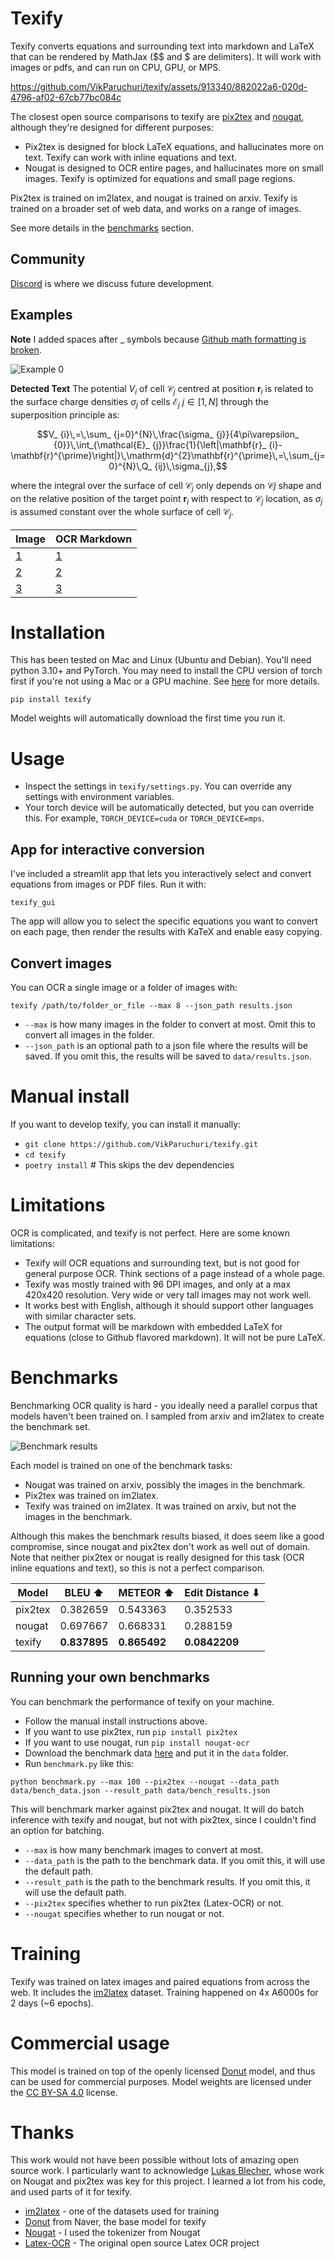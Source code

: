 # Texify

Texify converts equations and surrounding text into markdown and LaTeX that can be rendered by MathJax ($$ and $ are delimiters).  It will work with images or pdfs, and can run on CPU, GPU, or MPS.

https://github.com/VikParuchuri/texify/assets/913340/882022a6-020d-4796-af02-67cb77bc084c

The closest open source comparisons to texify are [pix2tex](https://github.com/lukas-blecher/LaTeX-OCR) and [nougat](https://github.com/facebookresearch/nougat), although they're designed for different purposes:

- Pix2tex is designed for block LaTeX equations, and hallucinates more on text.  Texify can work with inline equations and text.
- Nougat is designed to OCR entire pages, and hallucinates more on small images. Texify is optimized for equations and small page regions.

Pix2tex is trained on im2latex, and nougat is trained on arxiv.  Texify is trained on a broader set of web data, and works on a range of images.

See more details in the [benchmarks](#benchmarks) section.

## Community

[Discord](https://discord.gg//KuZwXNGnfH) is where we discuss future development.

## Examples

**Note** I added spaces after _ symbols because [Github math formatting is broken](https://github.com/github/markup/issues/1575).

![Example 0](data/examples/0.png)

**Detected Text** The potential $V_{i}$ of cell $\mathcal{C}_ {j}$ centred at position $\mathbf{r}_ {i}$ is related to the surface charge densities $\sigma_ {j}$ of cells $\mathcal{E}_ {j}$ $j\in[1,N]$ through the superposition principle as:

$$V_ {i}\,=\,\sum_ {j=0}^{N}\,\frac{\sigma_ {j}}{4\pi\varepsilon_ {0}}\,\int_{\mathcal{E}_ {j}}\frac{1}{\left|\mathbf{r}_ {i}-\mathbf{r}^{\prime}\right|}\,\mathrm{d}^{2}\mathbf{r}^{\prime}\,=\,\sum_{j=0}^{N}\,Q_ {ij}\,\sigma_{j},$$

where the integral over the surface of cell $\mathcal{C}_ {j}$ only depends on $\mathcal{C}{j}$ shape and on the relative position of the target point $\mathbf{r}_ {i}$ with respect to $\mathcal{C}_ {j}$ location, as $\sigma_ {j}$ is assumed constant over the whole surface of cell $\mathcal{C}_ {j}$.

| Image                      | OCR Markdown              |
|----------------------------|---------------------------|
| [1](data/examples/100.png) | [1](data/examples/100.md) |
| [2](data/examples/300.png) | [2](data/examples/300.md) |
| [3](data/examples/400.png) | [3](data/examples/400.md) |

# Installation

This has been tested on Mac and Linux (Ubuntu and Debian).  You'll need python 3.10+ and PyTorch. You may need to install the CPU version of torch first if you're not using a Mac or a GPU machine.  See [here](https://pytorch.org/get-started/locally/) for more details.

`pip install texify`

Model weights will automatically download the first time you run it.

# Usage

- Inspect the settings in `texify/settings.py`.  You can override any settings with environment variables.
- Your torch device will be automatically detected, but you can override this.  For example, `TORCH_DEVICE=cuda` or `TORCH_DEVICE=mps`.

## App for interactive conversion

I've included a streamlit app that lets you interactively select and convert equations from images or PDF files.  Run it with:

```
texify_gui
```

The app will allow you to select the specific equations you want to convert on each page, then render the results with KaTeX and enable easy copying.

## Convert images

You can OCR a single image or a folder of images with:

```
texify /path/to/folder_or_file --max 8 --json_path results.json
```

- `--max` is how many images in the folder to convert at most.  Omit this to convert all images in the folder.
- `--json_path` is an optional path to a json file where the results will be saved.  If you omit this, the results will be saved to `data/results.json`.

# Manual install

If you want to develop texify, you can install it manually:

- `git clone https://github.com/VikParuchuri/texify.git`
- `cd texify`
- `poetry install` # This skips the dev dependencies

# Limitations

OCR is complicated, and texify is not perfect.  Here are some known limitations:

- Texify will OCR equations and surrounding text, but is not good for general purpose OCR.  Think sections of a page instead of a whole page.
- Texify was mostly trained with 96 DPI images, and only at a max 420x420 resolution.  Very wide or very tall images may not work well.
- It works best with English, although it should support other languages with similar character sets.
- The output format will be markdown with embedded LaTeX for equations (close to Github flavored markdown).  It will not be pure LaTeX.

# Benchmarks

Benchmarking OCR quality is hard - you ideally need a parallel corpus that models haven't been trained on.  I sampled from arxiv and im2latex to create the benchmark set.

![Benchmark results](data/images/texify_bench.png)

Each model is trained on one of the benchmark tasks:

- Nougat was trained on arxiv, possibly the images in the benchmark.
- Pix2tex was trained on im2latex.
- Texify was trained on im2latex. It was trained on arxiv, but not the images in the benchmark.

Although this makes the benchmark results biased, it does seem like a good compromise, since nougat and pix2tex don't work as well out of domain.  Note that neither pix2tex or nougat is really designed for this task (OCR inline equations and text), so this is not a perfect comparison.

| Model   | BLEU ⬆       | METEOR ⬆     | Edit Distance ⬇ |
|---------|--------------|--------------|-----------------|
| pix2tex | 0.382659     | 0.543363     | 0.352533        |
| nougat  | 0.697667     | 0.668331     | 0.288159        |
| texify  | **0.837895** | **0.865492** | **0.0842209**   |

## Running your own benchmarks

You can benchmark the performance of texify on your machine.  

- Follow the manual install instructions above.
- If you want to use pix2tex, run `pip install pix2tex`
- If you want to use nougat, run `pip install nougat-ocr`
- Download the benchmark data [here](https://drive.google.com/file/d/1dbY0kBq2SUa885gmbLPUWSRzy5K7O5XJ/view?usp=sharing) and put it in the `data` folder.
- Run `benchmark.py` like this:

```
python benchmark.py --max 100 --pix2tex --nougat --data_path data/bench_data.json --result_path data/bench_results.json
```

This will benchmark marker against pix2tex and nougat.  It will do batch inference with texify and nougat, but not with pix2tex, since I couldn't find an option for batching.

- `--max` is how many benchmark images to convert at most.
- `--data_path` is the path to the benchmark data.  If you omit this, it will use the default path.
- `--result_path` is the path to the benchmark results.  If you omit this, it will use the default path.
- `--pix2tex` specifies whether to run pix2tex (Latex-OCR) or not.
- `--nougat` specifies whether to run nougat or not.

# Training

Texify was trained on latex images and paired equations from across the web.  It includes the [im2latex](https://github.com/guillaumegenthial/im2latex) dataset.  Training happened on 4x A6000s for 2 days (~6 epochs).

# Commercial usage

This model is trained on top of the openly licensed [Donut](https://huggingface.co/naver-clova-ix/donut-base) model, and thus can be used for commercial purposes.  Model weights are licensed under the [CC BY-SA 4.0](https://creativecommons.org/licenses/by-sa/4.0/) license.

# Thanks

This work would not have been possible without lots of amazing open source work.  I particularly want to acknowledge [Lukas Blecher](https://github.com/lukas-blecher), whose work on Nougat and pix2tex was key for this project.  I learned a lot from his code, and used parts of it for texify.

- [im2latex](https://github.com/guillaumegenthial/im2latex) - one of the datasets used for training
- [Donut](https://huggingface.co/naver-clova-ix/donut-base) from Naver, the base model for texify
- [Nougat](https://github.com/facebookresearch/nougat) - I used the tokenizer from Nougat
- [Latex-OCR](https://github.com/lukas-blecher/LaTeX-OCR) - The original open source Latex OCR project